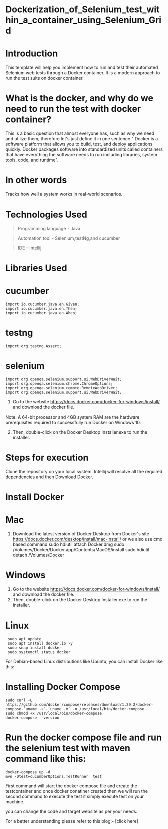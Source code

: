 # Dockerization_of_Selenium_test_within_a_container_using_Selenium_Grid

# Introduction
 This template will help you implement how to run and test their automated Selenium web tests through a Docker container. It is a modern approach to run the test suits on docker container.
# What is the docker, and why do we need to run the test with docker container?
This is a basic question that almost everyone has, such as why we need and utilize them, therefore let's just define it in one sentence " Docker is a software platform that allows you to build, test, and deploy applications quickly. Docker packages software into standardized units called containers that have everything the software needs to run including libraries, system tools, code, and runtime".
#  In other words
 Tracks how well a system works in real-world scenarios. 

# Technologies Used
> Programming language - Java

> Automation tool - Selenium,testNg,and cucumber

> IDE - Intellij 
# Libraries Used
# cucumber
    import io.cucumber.java.en.Given;
    import io.cucumber.java.en.Then;
    import io.cucumber.java.en.When;
# testng    
    import org.testng.Assert;   
# selenium    
    import org.openqa.selenium.support.ui.WebDriverWait;
    import org.openqa.selenium.chrome.ChromeOptions;
    import org.openqa.selenium.remote.RemoteWebDriver;
    import org.openqa.selenium.support.ui.WebDriverWait;
1. Go to the website https://docs.docker.com/docker-for-windows/install/ and download the docker file.

Note: A 64-bit processor and 4GB system RAM are the hardware prerequisites required to successfully run Docker on Windows 10.

2. Then, double-click on the Docker Desktop Installer.exe to run the installer.
# Steps for execution
Clone the repository on your local system. Intellij will resolve all the required dependencies and then Download Docker.
# Install Docker
# Mac
1. Download the latest version of Docker Desktop from Docker's site https://docs.docker.com/desktop/install/mac-install/
or we also use cmd based command
    sudo hdiutil attach Docker.dmg
    sudo /Volumes/Docker/Docker.app/Contents/MacOS/install
    sudo hdiutil detach /Volumes/Docker

# Windows
1.  Go to the website https://docs.docker.com/docker-for-windows/install/ and download the docker file.
2. Then, double-click on the Docker Desktop Installer.exe to run the installer.

# Linux
     sudo apt update
     sudo apt install docker.io -y
     sudo snap install docker
     sudo systemctl status docker
For Debian-based Linux distributions like Ubuntu, you can install Docker like this:     
    
# Installing Docker Compose
    sudo curl -L https://github.com/docker/compose/releases/download/1.29.2/docker-compose-`uname -s`-`uname -m` -o /usr/local/bin/docker-compose
    sudo chmod +x /usr/local/bin/docker-compose
    docker-compose --version
# Run the docker compose file and run the selenium test with maven command like this:
    docker-compose up -d
    mvn -Dtest=cucumberOptions.TestRunner  test

  First command will start the docker compose file and create the testcontainer and once docker conatiner created then we will run the second command to execute the test
it simply execute test on your machine.

you can change the code and target website as per your needs.

For a better understanding please refer to this blog:- [click here]
